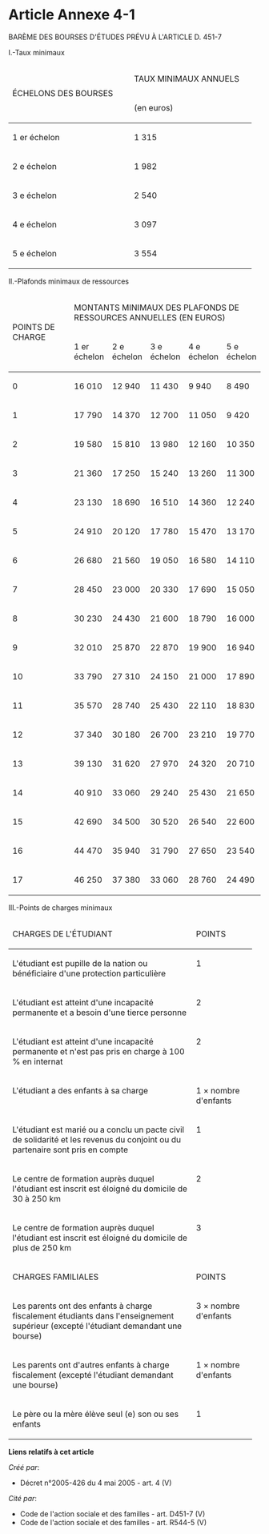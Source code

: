 # Article Annexe 4-1

BARÈME DES BOURSES D'ÉTUDES PRÉVU À L'ARTICLE D. 451-7

I.-Taux minimaux 

<table>
  <thead>
    <tr>
      <td rowspan="2" width="227">

ÉCHELONS DES BOURSES 

</td>
      <td width="227">

TAUX MINIMAUX ANNUELS 

</td>
    </tr>
    <tr>
      <td width="227">

(en euros) 

</td>
    </tr>
  </thead>
  <tbody>
    <tr>
      <td valign="top">

1 er échelon 

</td>
      <td valign="top">

1 315 

</td>
    </tr>
    <tr>
      <td valign="top">

2 e échelon 

</td>
      <td valign="top">

1 982 

</td>
    </tr>
    <tr>
      <td valign="top">

3 e échelon 

</td>
      <td valign="top">

2 540 

</td>
    </tr>
    <tr>
      <td valign="top">

4 e échelon 

</td>
      <td valign="top">

3 097 

</td>
    </tr>
    <tr>
      <td valign="top">

5 e échelon 

</td>
      <td valign="top">

3 554 

</td>
    </tr>
  </tbody>
</table>

II.-Plafonds minimaux de ressources 

<table>
  <thead>
    <tr>
      <td rowspan="2" width="195">

POINTS DE CHARGE 

</td>
      <td colspan="5" width="260">

MONTANTS MINIMAUX DES PLAFONDS DE RESSOURCES ANNUELLES (EN EUROS) 

</td>
    </tr>
    <tr>
      <td width="52">

1 er échelon 

</td>
      <td width="52">

2 e échelon 

</td>
      <td width="52">

3 e échelon 

</td>
      <td width="52">

4 e échelon 

</td>
      <td width="52">

5 e échelon 

</td>
    </tr>
  </thead>
  <tbody>
    <tr>
      <td valign="top">

0 

</td>
      <td valign="top">

16 010 

</td>
      <td valign="top">

12 940 

</td>
      <td valign="top">

11 430 

</td>
      <td valign="top">

9 940 

</td>
      <td valign="top">

8 490 

</td>
    </tr>
    <tr>
      <td valign="top">

1 

</td>
      <td valign="top">

17 790 

</td>
      <td valign="top">

14 370 

</td>
      <td valign="top">

12 700 

</td>
      <td valign="top">

11 050 

</td>
      <td valign="top">

9 420 

</td>
    </tr>
    <tr>
      <td valign="top">

2 

</td>
      <td valign="top">

19 580 

</td>
      <td valign="top">

15 810 

</td>
      <td valign="top">

13 980 

</td>
      <td valign="top">

12 160 

</td>
      <td valign="top">

10 350 

</td>
    </tr>
    <tr>
      <td valign="top">

3 

</td>
      <td valign="top">

21 360 

</td>
      <td valign="top">

17 250 

</td>
      <td valign="top">

15 240 

</td>
      <td valign="top">

13 260 

</td>
      <td valign="top">

11 300 

</td>
    </tr>
    <tr>
      <td valign="top">

4 

</td>
      <td valign="top">

23 130 

</td>
      <td valign="top">

18 690 

</td>
      <td valign="top">

16 510 

</td>
      <td valign="top">

14 360 

</td>
      <td valign="top">

12 240 

</td>
    </tr>
    <tr>
      <td valign="top">

5 

</td>
      <td valign="top">

24 910 

</td>
      <td valign="top">

20 120 

</td>
      <td valign="top">

17 780 

</td>
      <td valign="top">

15 470 

</td>
      <td valign="top">

13 170 

</td>
    </tr>
    <tr>
      <td valign="top">

6 

</td>
      <td valign="top">

26 680 

</td>
      <td valign="top">

21 560 

</td>
      <td valign="top">

19 050 

</td>
      <td valign="top">

16 580 

</td>
      <td valign="top">

14 110 

</td>
    </tr>
    <tr>
      <td valign="top">

7 

</td>
      <td valign="top">

28 450 

</td>
      <td valign="top">

23 000 

</td>
      <td valign="top">

20 330 

</td>
      <td valign="top">

17 690 

</td>
      <td valign="top">

15 050 

</td>
    </tr>
    <tr>
      <td valign="top">

8 

</td>
      <td valign="top">

30 230 

</td>
      <td valign="top">

24 430 

</td>
      <td valign="top">

21 600 

</td>
      <td valign="top">

18 790 

</td>
      <td valign="top">

16 000 

</td>
    </tr>
    <tr>
      <td valign="top">

9 

</td>
      <td valign="top">

32 010 

</td>
      <td valign="top">

25 870 

</td>
      <td valign="top">

22 870 

</td>
      <td valign="top">

19 900 

</td>
      <td valign="top">

16 940 

</td>
    </tr>
    <tr>
      <td valign="top">

10 

</td>
      <td valign="top">

33 790 

</td>
      <td valign="top">

27 310 

</td>
      <td valign="top">

24 150 

</td>
      <td valign="top">

21 000 

</td>
      <td valign="top">

17 890 

</td>
    </tr>
    <tr>
      <td valign="top">

11 

</td>
      <td valign="top">

35 570 

</td>
      <td valign="top">

28 740 

</td>
      <td valign="top">

25 430 

</td>
      <td valign="top">

22 110 

</td>
      <td valign="top">

18 830 

</td>
    </tr>
    <tr>
      <td valign="top">

12 

</td>
      <td valign="top">

37 340 

</td>
      <td valign="top">

30 180 

</td>
      <td valign="top">

26 700 

</td>
      <td valign="top">

23 210 

</td>
      <td valign="top">

19 770 

</td>
    </tr>
    <tr>
      <td valign="top">

13 

</td>
      <td valign="top">

39 130 

</td>
      <td valign="top">

31 620 

</td>
      <td valign="top">

27 970 

</td>
      <td valign="top">

24 320 

</td>
      <td valign="top">

20 710 

</td>
    </tr>
    <tr>
      <td valign="top">

14 

</td>
      <td valign="top">

40 910 

</td>
      <td valign="top">

33 060 

</td>
      <td valign="top">

29 240 

</td>
      <td valign="top">

25 430 

</td>
      <td valign="top">

21 650 

</td>
    </tr>
    <tr>
      <td valign="top">

15 

</td>
      <td valign="top">

42 690 

</td>
      <td valign="top">

34 500 

</td>
      <td valign="top">

30 520 

</td>
      <td valign="top">

26 540 

</td>
      <td valign="top">

22 600 

</td>
    </tr>
    <tr>
      <td valign="top">

16 

</td>
      <td valign="top">

44 470 

</td>
      <td valign="top">

35 940 

</td>
      <td valign="top">

31 790 

</td>
      <td valign="top">

27 650 

</td>
      <td valign="top">

23 540 

</td>
    </tr>
    <tr>
      <td valign="top">

17 

</td>
      <td valign="top">

46 250 

</td>
      <td valign="top">

37 380 

</td>
      <td valign="top">

33 060 

</td>
      <td valign="top">

28 760 

</td>
      <td valign="top">

24 490 

</td>
    </tr>
  </tbody>
</table>

III.-Points de charges minimaux 

<table>
  <thead>
    <tr>
      <td width="351">

CHARGES DE L'ÉTUDIANT 

</td>
      <td width="104">

POINTS 

</td>
    </tr>
  </thead>
  <tbody>
    <tr>
      <td valign="top">

L'étudiant est pupille de la nation ou bénéficiaire d'une protection particulière 

</td>
      <td valign="top">

1 

</td>
    </tr>
    <tr>
      <td valign="top">

L'étudiant est atteint d'une incapacité permanente et a besoin d'une tierce personne 

</td>
      <td valign="top">

2 

</td>
    </tr>
    <tr>
      <td valign="top">

L'étudiant est atteint d'une incapacité permanente et n'est pas pris en charge à 100 % en internat 

</td>
      <td valign="top">

2 

</td>
    </tr>
    <tr>
      <td valign="top">

L'étudiant a des enfants à sa charge 

</td>
      <td valign="top">

1 × nombre d'enfants 

</td>
    </tr>
    <tr>
      <td valign="top">

L'étudiant est marié ou a conclu un pacte civil de solidarité et les revenus du conjoint ou du partenaire sont pris en
compte 

</td>
      <td valign="top">

1 

</td>
    </tr>
    <tr>
      <td valign="top">

Le centre de formation auprès duquel l'étudiant est inscrit est éloigné du domicile de 30 à 250 km 

</td>
      <td valign="top">

2 

</td>
    </tr>
    <tr>
      <td valign="top">

Le centre de formation auprès duquel l'étudiant est inscrit est éloigné du domicile de plus de 250 km 

</td>
      <td valign="top">

3 

</td>
    </tr>
    <tr>
      <td valign="top">

CHARGES FAMILIALES 

</td>
      <td valign="top">

POINTS 

</td>
    </tr>
    <tr>
      <td valign="top">

Les parents ont des enfants à charge fiscalement étudiants dans l'enseignement supérieur (excepté l'étudiant demandant une
bourse) 

</td>
      <td valign="top">

3 × nombre d'enfants 

</td>
    </tr>
    <tr>
      <td valign="top">

Les parents ont d'autres enfants à charge fiscalement (excepté l'étudiant demandant une bourse) 

</td>
      <td valign="top">

1 × nombre d'enfants 

</td>
    </tr>
    <tr>
      <td valign="top">

Le père ou la mère élève seul (e) son ou ses enfants 

</td>
      <td valign="top">

1

</td>
    </tr>
  </tbody>
</table>

**Liens relatifs à cet article**

_Créé par_:

  - Décret n°2005-426 du 4 mai 2005 - art. 4 (V)

_Cité par_:

  - Code de l'action sociale et des familles - art. D451-7 (V)
  - Code de l'action sociale et des familles - art. R544-5 (V)

